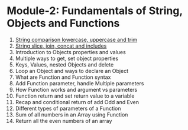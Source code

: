 <h1>Module-2: Fundamentals of String, Objects and Functions</h1>

1. [String comparison lowercase, uppercase and trim](#string-comparison-lowercase-uppercase-and-trim)
2. [String slice, join, concat and includes](#string-slice-join-concat-and-includes)
3. Introduction to Objects properties and values
4. Multiple ways to get, set object properties
5. Keys, Values, nested Objects and delete
6. Loop an Object and ways to declare an Object
7. What are Function and Function syntax
8. Add Function parameter, handle Multiple parameters
9. How Function works and argument vs parameters
10. Function return and set return value to a variable
11. Recap and conditional return of add Odd and Even
12. Different types of parameters of a Function
13. Sum of all numbers in an Array using Function
14. Return all the even numbers of an array
